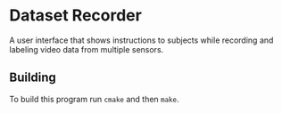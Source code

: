 # Dataset Recorder

A user interface that shows instructions to subjects while recording and
labeling video data from multiple sensors.

## Building

To build this program run `cmake` and then `make`.

